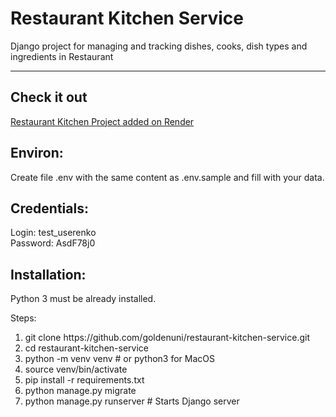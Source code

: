 <h1>Restaurant Kitchen Service</h1>

Django project for managing and tracking dishes, cooks, dish types and ingredients in Restaurant
<hr>

## Check it out

[Restaurant Kitchen Project added on Render](https://restaurant-kitchen-service-2y6l.onrender.com/)

<h2>
Environ:
</h2>

Create file .env with the same content as .env.sample and fill with your data.

<h2>
Credentials:
</h2>
Login: test_userenko<br>
Password: AsdF78j0


<h2>
Installation:
</h2>

Python 3 must be already installed.

Steps:
<ol>
<li>git clone https://github.com/goldenuni/restaurant-kitchen-service.git</li>
<li>cd restaurant-kitchen-service</li>
<li>python -m venv venv # or python3 for MacOS</li>
<li>source venv/bin/activate</li>
<li>pip install -r requirements.txt</li>
<li>python manage.py migrate</li>
<li>python manage.py runserver # Starts Django server</li>
</ol>
